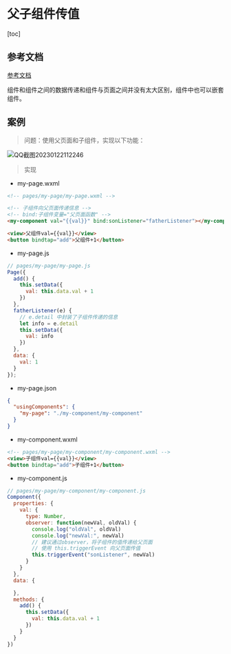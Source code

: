 # 父子组件传值

[toc]



## 参考文档

[参考文档](https://developers.weixin.qq.com/community/develop/article/doc/0008228a81c808c78b7babfad56413)

组件和组件之间的数据传递和组件与页面之间并没有太大区别，组件中也可以嵌套组件。



## 案例

> 问题：使用父页面和子组件，实现以下功能：

![QQ截图20230122112246](https://figurebed-1309161819.cos.ap-nanjing.myqcloud.com/typora/QQ%E6%88%AA%E5%9B%BE20230122112246.png)



> 实现

- my-page.wxml

```html
<!-- pages/my-page/my-page.wxml -->

<!-- 子组件向父页面传递信息 -->
<!-- bind:子组件变量="父页面函数" -->
<my-component val="{{val}}" bind:sonListener="fatherListener"></my-component>

<view>父组件val={{val}}</view>
<button bindtap="add">父组件+1</button>
```



- my-page.js

```js
// pages/my-page/my-page.js
Page({
  add() {
    this.setData({
      val: this.data.val + 1
    })
  },
  fatherListener(e) {
    // e.detail 中封装了子组件传递的信息
    let info = e.detail
    this.setData({
      val: info
    })
  },
  data: {
    val: 1
  }
});
```

- my-page.json

```json
{
  "usingComponents": {
    "my-page": "./my-component/my-component"
  }
}
```

- my-component.wxml

```html
<!-- pages/my-page/my-component/my-component.wxml -->
<view>子组件val={{val}}</view>
<button bindtap="add">子组件+1</button>
```

- my-component.js

```js
// pages/my-page/my-component/my-component.js
Component({
  properties: {
    val: {
      type: Number,
      observer: function(newVal, oldVal) {
        console.log("oldVal", oldVal)
        console.log("newVal:", newVal)
        // 建议通过observer，将子组件的值传递给父页面
        // 使用 this.triggerEvent 向父页面传值
        this.triggerEvent("sonListener", newVal)
      }
    }
  },
  data: {

  },
  methods: {
    add() {
      this.setData({
        val: this.data.val + 1
      })
    }
  }
})
```

